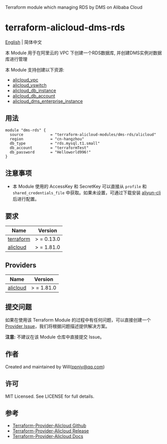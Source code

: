 Terraform module which managing RDS by DMS on Alibaba Cloud

terraform-alicloud-dms-rds
=====================================================================

[English](README.md) | 简体中文

本 Module 用于在阿里云的 VPC 下创建一个RDS数据库, 并创建DMS实例对数据库进行管理

本 Module 支持创建以下资源:

* [alicloud_vpc](https://registry.terraform.io/providers/aliyun/alicloud/latest/docs/resources/vpc)
* [alicloud_vswitch](https://registry.terraform.io/providers/aliyun/alicloud/latest/docs/resources/alicloud_vswitch)
* [alicloud_db_instance](https://registry.terraform.io/providers/aliyun/alicloud/latest/docs/resources/alicloud_db_instance)
* [alicloud_db_account](https://registry.terraform.io/providers/aliyun/alicloud/latest/docs/resources/alicloud_db_account)
* [alicloud_dms_enterprise_instance](https://registry.terraform.io/providers/aliyun/alicloud/latest/docs/resources/alicloud_dms_enterprise_instance)

## 用法

```hcl
module "dms-rds" {
  source            = "terraform-alicloud-modules/dms-rds/alicloud"
  region            = "cn-hangzhou"
  db_type           = "rds.mysql.t1.small"
  db_account        = "terraformTest"
  db_password       = "Helloworld996!"
}
```

## 注意事项

* 本 Module 使用的 AccessKey 和 SecretKey 可以直接从 `profile` 和 `shared_credentials_file`
  中获取。如果未设置，可通过下载安装 [aliyun-cli](https://github.com/aliyun/aliyun-cli#installation) 后进行配置。

## 要求

| Name | Version |
|------|---------|
| <a name="requirement_terraform"></a> [terraform](#requirement\_terraform) | > = 0.13.0 |
| <a name="requirement_alicloud"></a> [alicloud](#requirement\_alicloud) | > = 1.81.0 |

## Providers

| Name | Version |
|------|---------|
| <a name="provider_alicloud"></a> [alicloud](#provider\_alicloud) | > = 1.81.0 |

## 提交问题

如果在使用该 Terraform Module
的过程中有任何问题，可以直接创建一个 [Provider Issue](https://github.com/aliyun/terraform-provider-alicloud/issues/new)，我们将根据问题描述提供解决方案。

**注意:** 不建议在该 Module 仓库中直接提交 Issue。

## 作者

Created and maintained by Will(ppnjy@qq.com)

## 许可

MIT Licensed. See LICENSE for full details.

## 参考

* [Terraform-Provider-Alicloud Github](https://github.com/aliyun/terraform-provider-alicloud)
* [Terraform-Provider-Alicloud Release](https://releases.hashicorp.com/terraform-provider-alicloud/)
* [Terraform-Provider-Alicloud Docs](https://registry.terraform.io/providers/aliyun/alicloud/latest/docs)
